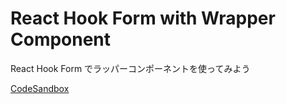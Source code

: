 # React Hook Form with Wrapper Component

React Hook Form でラッパーコンポーネントを使ってみよう

[CodeSandbox](https://codesandbox.io/p/github/ygkn/react-hook-form-with-wrapper-component/main)